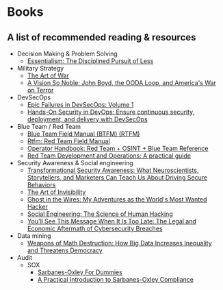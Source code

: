 # Books
A list of recommended reading & resources
--------
- Decision Making & Problem Solving
  - [Essentialism: The Disciplined Pursuit of Less](https://www.amazon.co.jp/-/en/Greg-Mckeown-ebook/dp/B00G1J1D28/ref=sr_1_1?dchild=1&keywords=Essentialism&qid=1602254807&s=english-books&sr=1-1)
- Military Strategy
  - [The Art of War](https://www.amazon.co.jp/gp/product/1547251069/ref=ppx_yo_dt_b_asin_title_o04_s00?ie=UTF8&psc=1)
  - [A Vision So Noble: John Boyd, the OODA Loop, and America's War on Terror](https://www.amazon.co.jp/gp/product/1451589816/ref=ppx_yo_dt_b_asin_title_o07_s00?ie=UTF8&psc=1)
- DevSecOps 
  - [Epic Failures in DevSecOps: Volume 1](https://www.amazon.co.jp/gp/product/1728806992/ref=ppx_yo_dt_b_asin_title_o07_s00?ie=UTF8&psc=1)
  - [Hands-On Security in DevOps: Ensure continuous security, deployment, and delivery with DevSecOps](https://www.amazon.co.jp/gp/product/1788995503/ref=ppx_yo_dt_b_asin_title_o02_s00?ie=UTF8&psc=1)
- Blue Team / Red Team
  - [Blue Team Field Manual (BTFM) (RTFM)](https://www.amazon.co.jp/gp/product/154101636X/ref=ppx_yo_dt_b_asin_title_o03_s00?ie=UTF8&psc=1)
  - [Rtfm: Red Team Field Manual](https://www.amazon.co.jp/gp/product/1494295504/ref=ppx_yo_dt_b_asin_title_o03_s00?ie=UTF8&psc=1)
  - [Operator Handbook: Red Team + OSINT + Blue Team Reference](https://www.amazon.co.jp/gp/product/B085RR67H5/ref=ppx_yo_dt_b_asin_title_o02_s00?ie=UTF8&psc=1)
  - [Red Team Development and Operations: A practical guide](https://www.amazon.co.jp/gp/product/B083XVG633/ref=ppx_yo_dt_b_asin_title_o01_s00?ie=UTF8&psc=1)
- Security Awareness & Social engineering
  - [Transformational Security Awareness: What Neuroscientists, Storytellers, and Marketers Can Teach Us About Driving Secure Behaviors](https://www.amazon.co.jp/gp/product/1119566347/ref=ppx_yo_dt_b_asin_title_o06_s00?ie=UTF8&psc=1)
  - [The Art of Invisibility](https://www.amazon.co.jp/gp/product/0316526924/ref=ppx_yo_dt_b_asin_title_o08_s00?ie=UTF8&psc=1) 
  - [Ghost in the Wires: My Adventures as the World's Most Wanted Hacker](https://www.amazon.co.jp/gp/product/0316212180/ref=ppx_yo_dt_b_asin_title_o06_s00?ie=UTF8&psc=1)
  - [Social Engineering: The Science of Human Hacking](https://www.amazon.co.jp/gp/product/111943338X/ref=ppx_yo_dt_b_asin_title_o00_s00?ie=UTF8&psc=1)
  - [You'll See This Message When It Is Too Late: The Legal and Economic Aftermath of Cybersecurity Breaches](https://www.amazon.co.jp/gp/product/0262038854/ref=ppx_yo_dt_b_asin_title_o09_s00?ie=UTF8&psc=1)
- Data mining
  - [Weapons of Math Destruction: How Big Data Increases Inequality and Threatens Democracy](https://www.amazon.co.jp/gp/product/0141985410/ref=ppx_yo_dt_b_asin_title_o08_s00?ie=UTF8&psc=1)
- Audit
  - SOX
    - [Sarbanes-Oxley For Dummies ](https://www.amazon.co.jp/gp/product/0470223138/ref=ppx_yo_dt_b_asin_title_o07_s00?ie=UTF8&psc=1)
    - [A Practical Introduction to Sarbanes-Oxley Compliance](https://www.amazon.co.jp/gp/product/1543249493/ref=ppx_yo_dt_b_asin_title_o01_s00?ie=UTF8&psc=1)
  

  
